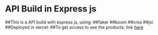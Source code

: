 # API Build in Express js

##This is a API build with express js, using:
##faker
##boom
##cros
##joi
##Deployed in vercel:
##To get access to see the products, link [here](https://expressjs-backend.vercel.app/api/v1/products)
